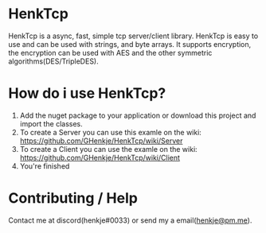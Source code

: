 
# HenkTcp
HenkTcp is a async, fast, simple tcp server/client library.
HenkTcp is easy to use and can be used with strings, and byte arrays.
It supports encryption, the encryption can be used with AES and the other symmetric algorithms(DES/TripleDES).

# How do i use HenkTcp?
1. Add the nuget package to your application or download this project and import the classes.
2. To create a Server you can use this examle on the wiki:
https://github.com/GHenkje/HenkTcp/wiki/Server
3. To create a Client you can use the examle on the wiki:
https://github.com/GHenkje/HenkTcp/wiki/Client
4. You're finished

# Contributing / Help
Contact me at discord(henkje#0033) or send my a email(henkje@pm.me).
